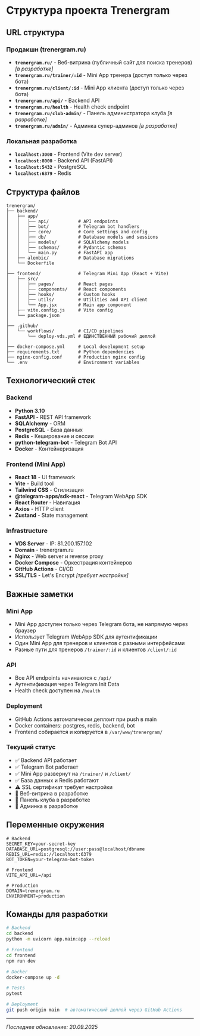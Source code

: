 # Структура проекта Trenergram

## URL структура

### Продакшн (trenergram.ru)
- **`trenergram.ru/`** - Веб-витрина (публичный сайт для поиска тренеров) *[в разработке]*
- **`trenergram.ru/trainer/:id`** - Mini App тренера (доступ только через бота)
- **`trenergram.ru/client/:id`** - Mini App клиента (доступ только через бота)
- **`trenergram.ru/api/`** - Backend API
- **`trenergram.ru/health`** - Health check endpoint
- **`trenergram.ru/club-admin/`** - Панель администратора клуба *[в разработке]*
- **`trenergram.ru/admin/`** - Админка супер-админов *[в разработке]*

### Локальная разработка
- **`localhost:3000`** - Frontend (Vite dev server)
- **`localhost:8000`** - Backend API (FastAPI)
- **`localhost:5432`** - PostgreSQL
- **`localhost:6379`** - Redis

## Структура файлов

```
trenergram/
├── backend/
│   ├── app/
│   │   ├── api/           # API endpoints
│   │   ├── bot/           # Telegram bot handlers
│   │   ├── core/          # Core settings and config
│   │   ├── db/            # Database models and sessions
│   │   ├── models/        # SQLAlchemy models
│   │   ├── schemas/       # Pydantic schemas
│   │   └── main.py        # FastAPI app
│   ├── alembic/           # Database migrations
│   └── Dockerfile
│
├── frontend/              # Telegram Mini App (React + Vite)
│   ├── src/
│   │   ├── pages/         # React pages
│   │   ├── components/    # React components
│   │   ├── hooks/         # Custom hooks
│   │   ├── utils/         # Utilities and API client
│   │   └── App.jsx        # Main app component
│   ├── vite.config.js     # Vite config
│   └── package.json
│
├── .github/
│   └── workflows/         # CI/CD pipelines
│       └── deploy-vds.yml # ЕДИНСТВЕННЫЙ рабочий деплой
│
├── docker-compose.yml     # Local development setup
├── requirements.txt       # Python dependencies
├── nginx-config.conf      # Production nginx config
└── .env                   # Environment variables

```

## Технологический стек

### Backend
- **Python 3.10**
- **FastAPI** - REST API framework
- **SQLAlchemy** - ORM
- **PostgreSQL** - База данных
- **Redis** - Кеширование и сессии
- **python-telegram-bot** - Telegram Bot API
- **Docker** - Контейнеризация

### Frontend (Mini App)
- **React 18** - UI framework
- **Vite** - Build tool
- **Tailwind CSS** - Стилизация
- **@telegram-apps/sdk-react** - Telegram WebApp SDK
- **React Router** - Навигация
- **Axios** - HTTP client
- **Zustand** - State management

### Infrastructure
- **VDS Server** - IP: 81.200.157.102
- **Domain** - trenergram.ru
- **Nginx** - Web server и reverse proxy
- **Docker Compose** - Оркестрация контейнеров
- **GitHub Actions** - CI/CD
- **SSL/TLS** - Let's Encrypt *[требует настройки]*

## Важные заметки

### Mini App
- Mini App доступен только через Telegram бота, не напрямую через браузер
- Использует Telegram WebApp SDK для аутентификации
- Один Mini App для тренеров и клиентов с разными интерфейсами
- Разные пути для тренеров `/trainer/:id` и клиентов `/client/:id`

### API
- Все API endpoints начинаются с `/api/`
- Аутентификация через Telegram Init Data
- Health check доступен на `/health`

### Deployment
- GitHub Actions автоматически деплоит при push в main
- Docker containers: postgres, redis, backend, bot
- Frontend собирается и копируется в `/var/www/trenergram/`

### Текущий статус
- ✅ Backend API работает
- ✅ Telegram Bot работает
- ✅ Mini App развернут на `/trainer/` и `/client/`
- ✅ База данных и Redis работают
- ⚠️ SSL сертификат требует настройки
- 🚧 Веб-витрина в разработке
- 🚧 Панель клуба в разработке
- 🚧 Админка в разработке

## Переменные окружения

```env
# Backend
SECRET_KEY=your-secret-key
DATABASE_URL=postgresql://user:pass@localhost/dbname
REDIS_URL=redis://localhost:6379
BOT_TOKEN=your-telegram-bot-token

# Frontend
VITE_API_URL=/api

# Production
DOMAIN=trenergram.ru
ENVIRONMENT=production
```

## Команды для разработки

```bash
# Backend
cd backend
python -m uvicorn app.main:app --reload

# Frontend
cd frontend
npm run dev

# Docker
docker-compose up -d

# Tests
pytest

# Deployment
git push origin main  # автоматический деплой через GitHub Actions
```

---
*Последнее обновление: 20.09.2025*